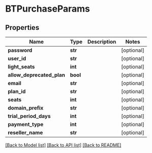 # BTPurchaseParams

## Properties
Name | Type | Description | Notes
------------ | ------------- | ------------- | -------------
**password** | **str** |  | [optional] 
**user_id** | **str** |  | [optional] 
**light_seats** | **int** |  | [optional] 
**allow_deprecated_plan** | **bool** |  | [optional] 
**email** | **str** |  | [optional] 
**plan_id** | **str** |  | [optional] 
**seats** | **int** |  | [optional] 
**domain_prefix** | **str** |  | [optional] 
**trial_period_days** | **int** |  | [optional] 
**payment_type** | **int** |  | [optional] 
**reseller_name** | **str** |  | [optional] 

[[Back to Model list]](../README.md#documentation-for-models) [[Back to API list]](../README.md#documentation-for-api-endpoints) [[Back to README]](../README.md)


